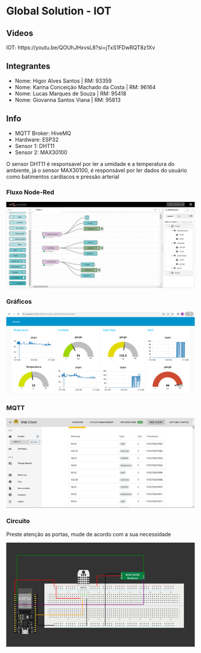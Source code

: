 <h1>Global Solution - IOT</h1>
<h2>Videos</h2>
<p>IOT: https://youtu.be/QOUhJHxvsL8?si=jTxS1FDwRQT8z1Xv</p>

<h2>Integrantes</h2>
<ul>
    <li>Nome: Higor Alves Santos | RM: 93359</li>
    <li>Nome: Karina Conceição Machado da Costa | RM: 96164</li>
    <li>Nome: Lucas Marques de Souza | RM: 95418</li>
    <li>Nome: Giovanna Santos Viana | RM: 95813</li>
</ul>

<h2>Info</h2>
<ul>
    <li>MQTT Broker: HiveMQ</li>
    <li>Hardware: ESP32</li>
    <li>Sensor 1: DHT11</li>
    <li>Sensor 2: MAX30100</li>
</ul>

<p>O sensor DHT11 é responsavel por ler a umidade e a temperatura do ambiente, já o sensor MAX30100, é responsável por ler dados do usuário como batimentos cardiacos e pressão arterial</p>

<h3>Fluxo Node-Red</h3>

![node-red](./assets/node-red.png)

<h3>Gráficos</h3>

![graficos](./assets/graficos.png)

<h3>MQTT</h3>

![graficos](./assets/mqtt.png)

<h3>Circuito</h3>
<p>Preste atenção as portas, mude de acordo com a sua necessidade</p>

![graficos](./assets/circuito.PNG)